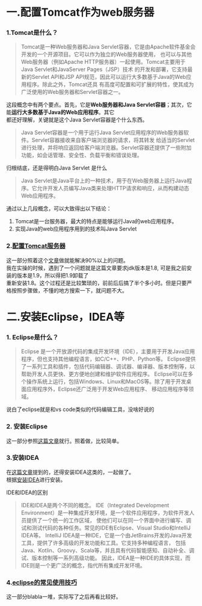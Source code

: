 # 一.配置Tomcat作为web服务器
### 1.Tomcat是什么？
> Tomcat是一种Web服务器和Java Servlet容器，它是由Apache软件基金会开发的一个开源项目。它可以作为独立的Web服务器使用，
> 也可以与其他Web服务器（例如Apache HTTP服务器）一起使用。Tomcat主要用于Java Servlet和JavaServer Pages（JSP）技术
> 的开发和部署，它支持最新的Servlet API和JSP API规范，因此可以运行大多数基于Java的Web应用程序。除此之外，Tomcat还具
> 有高度可配置和可扩展的特性，使其成为广泛使用的Web服务器和Servlet容器之一。

这段概念中有两个要点。首先，它是**Web服务器和Java Servlet容器**；其次，它能**运行大多数基于Java的Web应用程序**。其它  
都还好理解，关键就是这个Java Servlet容器是个什么东西。

> Java Servlet容器是一个用于运行Java Servlet应用程序的Web服务器软件。Servlet容器接收来自客户端浏览器的请求，将其转发
> 给适当的Servlet进行处理，并将响应返回给客户端浏览器。Servlet容器还提供了一些附加功能，如会话管理、安全性、负载平衡和错误处理。

归根结底，还是得明白Java Servlet 是什么
> Java Servlet是Java平台上的一种技术，用于在Web服务器上运行Java程序。它允许开发人员编写Java类来处理HTTP请求和响应，从而构建动态Web应用程序。

通过以上几段概念，可以大致得出以下结论：
1. Tomcat是一台服务器，最大的特点是能够运行Java的web应用程序。
2. 实现Java的web应用程序用到的技术叫Java Servlet

### 2.[配置Tomcat服务器](https://how2j.cn/k/tomcat/tomcat-tutorial/541.html)
这一部分照着这个[文章](https://how2j.cn/k/tomcat/tomcat-tutorial/541.html)做就能解决90%以上的问题。  
我在实操的时候，遇到了一个问题就是这篇文章要求jdk版本是1.8, 可是我之前安装的版本是1.9，所以得把1.9卸载了  
重新安装1.8。这个过程还是比较繁琐的，前前后后搞了半个多小时。但是只要严格按照步骤做，不懂的地方搜索一下，就问题不大。
  
    
    
# 二.安装Eclipse，IDEA等
### 1. Eclipse是什么？
>Eclipse 是一个开放源代码的集成开发环境（IDE），主要用于开发Java应用程序，但也支持其他编程语言，如C/C++、PHP、Python等。
>Eclipse提供了一系列工具和插件，包括代码编辑器、调试器、编译器、版本控制等，以帮助开发人员更快、更方便地创建和维护软件应用程序。
>Eclipse可以在多个操作系统上运行，包括Windows、Linux和MacOS等。除了用于开发桌面应用程序外，Eclipse还广泛用于开发Web应用程序、
>移动应用程序等领域。

说白了eclipse就是和vs code类似的代码编辑工具，没啥好说的

### 2. 安装Eclipse
这一部分参照[这篇文章](https://how2j.cn/k/helloworld/helloworld-donwload-eclipse/142.html)就行。照着做，比较简单。

### 3.安装IDEA
在[这篇文章](https://how2j.cn/k/helloworld/helloworld-donwload-eclipse/142.html)提到的，还得安装IDEA这类的，一起做了。  
根据[安装IDEA](https://how2j.cn/k/idea/idea-download-install/1348.html)进行安装。  

IDE和IDEA的区别
> IDE和IDEA是两个不同的概念。
> IDE（Integrated Development Environment）是一种集成开发环境，是一个软件应用程序，为软件开发人员提供了一个统一的工作区域，
> 使他们可以在同一个界面中进行编写、调试和测试代码的各种任务。常见的IDE有Eclipse、Visual Studio和IntelliJ IDEA等。
> IntelliJ IDEA是一种IDE，它是一个由JetBrains开发的Java开发工具，提供了许多高级的开发功能和工具。它支持多种编程语言，
> 包括Java、Kotlin、Groovy、Scala等，并且具有代码智能感知、自动补全、调试、版本控制等一系列高级功能。
> 因此，IDEA是一种IDE的具体实现，而IDE则是一个更广泛的概念，指代所有集成开发环境。

### 4.[eclipse的常见使用技巧](https://how2j.cn/k/helloworld/helloworld-eclipse-tips/300.html)
这一部分blabla一堆，实际写了之后再看比较好。
